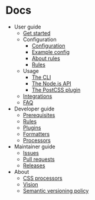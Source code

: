 # Docs

-   User guide
    -   [Get started](user-guide/get-started.md)
    -   Configuration
        -   [Configuration](user-guide/configuration/configuration.md)
        -   [Example config](user-guide/configuration/example-config.md)
        -   [About rules](user-guide/configuration/about-rules.md)
        -   [Rules](user-guide/configuration/rules.md)
    -   Usage
        -   [The CLI](user-guide/usage/cli.md)
        -   [The Node.js API](user-guide/usage/node-api.md)
        -   [The PostCSS plugin](user-guide/usage/postcss-plugin.md)
    -   [Integrations](user-guide/integrations.md)
    -   [FAQ](user-guide/faq.md)
-   Developer guide
    -   [Prerequisites](developer-guide/prerequisites.md)
    -   [Rules](developer-guide/rules.md)
    -   [Plugins](developer-guide/plugins.md)
    -   [Formatters](developer-guide/formatters.md)
    -   [Processors](developer-guide/processors.md)
-   Maintainer guide
    -   [Issues](maintainer-guide/issues.md)
    -   [Pull requests](maintainer-guide/pull-requests.md)
    -   [Releases](maintainer-guide/releases.md)
-   About
    -   [CSS processors](about/css-processors.md)
    -   [Vision](about/vision.md)
    -   [Semantic versioning policy](about/semantic-versioning.md)
